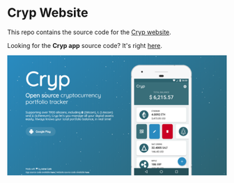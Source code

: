 # Cryp Website

This repo contains the source code for the [Cryp website](http://cryp.download).

Looking for the **Cryp app** source code? It's right [here](https://github.com/adrielcafe/CrypAndroidApp).

![Website screenshot](screenshot.png)